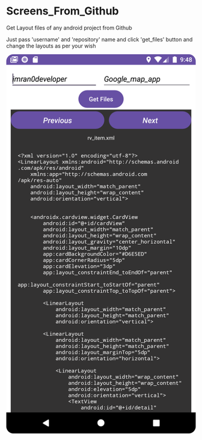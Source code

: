 # Screens_From_Github
Get Layout files of any android project from Github

Just pass 'username' and 'repository' name and click 'get_files' button
and change the layouts as per your wish

![app_working](https://github.com/imran0developer/Screens_From_Github/raw/screenshot/app/src/main/res/drawable/screen_from_github_screenshot.png)

